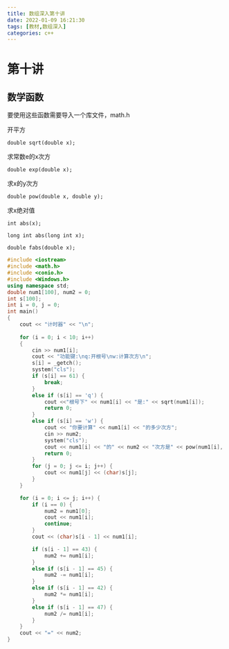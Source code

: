 ```yaml
---
title: 数组深入第十讲
date: 2022-01-09 16:21:30
tags: [教材,数组深入] 
categories: c++
---
```


# 第十讲

## 数学函数

要使用这些函数需要导入一个库文件，math.h

开平方

`double sqrt(double x);`

求常数e的x次方

`double exp(double x);`

求x的y次方

`double pow(double x, double y);`

求x绝对值

`int abs(x);`

`long int abs(long int x);`

`double fabs(double x);`

```c++
#include <iostream>
#include <math.h>
#include <conio.h>
#include <Windows.h>
using namespace std;
double num1[100], num2 = 0;
int s[100];
int i = 0, j = 0;
int main()
{
	cout << "计时器" << "\n";
	
	for (i = 0; i < 10; i++)
	{
		cin >> num1[i];
		cout << "功能键:\nq:开根号\nw:计算次方\n";
		s[i] = _getch();
		system("cls");
		if (s[i] == 61) {
			break;
		}
		else if (s[i] == 'q') {
			cout <<"根号下" << num1[i] << "是:" << sqrt(num1[i]);
			return 0;
		}
		else if (s[i] == 'w') {
			cout << "你要计算" << num1[i] << "的多少次方";
			cin >> num2;
			system("cls");
			cout << num1[i] << "的" << num2 << "次方是" << pow(num1[i], num2);
			return 0;
		}
		for (j = 0; j <= i; j++) {
			cout << num1[j] << (char)s[j];
		}
	}

	for (i = 0; i <= j; i++) {
		if (i == 0) {
			num2 = num1[0];
			cout << num1[i];
			continue;
		}
		cout << (char)s[i - 1] << num1[i];

		if (s[i - 1] == 43) {
			num2 += num1[i];
		}
		else if (s[i - 1] == 45) {
			num2 -= num1[i];
		}
		else if (s[i - 1] == 42) {
			num2 *= num1[i];
		}
		else if (s[i - 1] == 47) {
			num2 /= num1[i];
		}
	}
	cout << "=" << num2;
}
```

